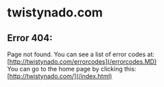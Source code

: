 # twistynado.com
## Error 404:
Page not found.
You can see a list of error codes at:  
[http://twistynado.com/errorcodes](/errorcodes.MD)  
You can go to the home page by clicking this:  
[http://twistynado.com/](/index.html)